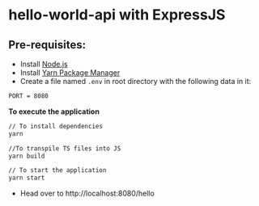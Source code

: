 # hello-world-api with ExpressJS

## Pre-requisites:

- Install [Node.js](https://nodejs.org/en/)
- Install [Yarn Package Manager](https://yarnpkg.com/getting-started)
- Create a file named `.env` in root directory with the following data in it:

```bash
PORT = 8080
```

**To execute the application**

```bash
// To install dependencies
yarn

//To transpile TS files into JS
yarn build

// To start the application
yarn start
```

- Head over to http://localhost:8080/hello
